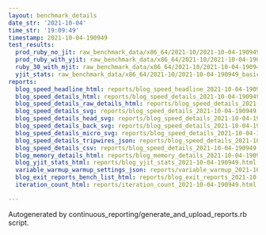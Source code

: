 ```yaml
---
layout: benchmark_details
date_str: '2021-10-04'
time_str: '19:09:49'
timestamp: 2021-10-04-190949
test_results:
  prod_ruby_no_jit: raw_benchmark_data/x86_64/2021-10/2021-10-04-190949_basic_benchmark_prod_ruby_no_jit.json
  prod_ruby_with_yjit: raw_benchmark_data/x86_64/2021-10/2021-10-04-190949_basic_benchmark_prod_ruby_with_yjit.json
  ruby_30_with_mjit: raw_benchmark_data/x86_64/2021-10/2021-10-04-190949_basic_benchmark_ruby_30_with_mjit.json
  yjit_stats: raw_benchmark_data/x86_64/2021-10/2021-10-04-190949_basic_benchmark_yjit_stats.json
reports:
  blog_speed_headline_html: reports/blog_speed_headline_2021-10-04-190949.html
  blog_speed_details_html: reports/blog_speed_details_2021-10-04-190949.html
  blog_speed_details_raw_details_html: reports/blog_speed_details_2021-10-04-190949.raw_details.html
  blog_speed_details_svg: reports/blog_speed_details_2021-10-04-190949.svg
  blog_speed_details_head_svg: reports/blog_speed_details_2021-10-04-190949.head.svg
  blog_speed_details_back_svg: reports/blog_speed_details_2021-10-04-190949.back.svg
  blog_speed_details_micro_svg: reports/blog_speed_details_2021-10-04-190949.micro.svg
  blog_speed_details_tripwires_json: reports/blog_speed_details_2021-10-04-190949.tripwires.json
  blog_speed_details_csv: reports/blog_speed_details_2021-10-04-190949.csv
  blog_memory_details_html: reports/blog_memory_details_2021-10-04-190949.html
  blog_yjit_stats_html: reports/blog_yjit_stats_2021-10-04-190949.html
  variable_warmup_warmup_settings_json: reports/variable_warmup_2021-10-04-190949.warmup_settings.json
  blog_exit_reports_bench_list_html: reports/blog_exit_reports_2021-10-04-190949.bench_list.html
  iteration_count_html: reports/iteration_count_2021-10-04-190949.html

---
```

Autogenerated by continuous_reporting/generate_and_upload_reports.rb script.
